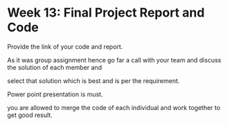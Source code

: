 # Week 13: Final Project Report and Code
Provide the link of your code and report.

 

As it was group assignment hence go far a call with your team and discuss the solution of each member and

select that solution which is best and is per the requirement.

Power point presentation is must.

you are allowed to merge the code of each individual and work together to get good result.
